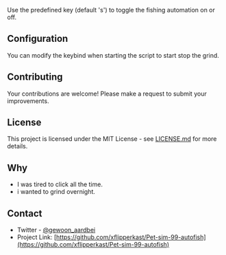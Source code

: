 Use the predefined key (default 's') to toggle the fishing automation on or off.

## Configuration

You can modify the keybind when starting the script to start stop the grind.

## Contributing

Your contributions are welcome! Please make a request to submit your improvements.

## License

This project is licensed under the MIT License - see [LICENSE.md](LICENSE.md) for more details.

## Why

- I was tired to click all the time.
- i wanted to grind overnight.

## Contact

- Twitter - [@gewoon_aardbei](https://twitter.com/@gewoon_aardbej)
- Project Link: [https://github.com/xflipperkast/Pet-sim-99-autofish](https://github.com/xflipperkast/Pet-sim-99-autofish)
